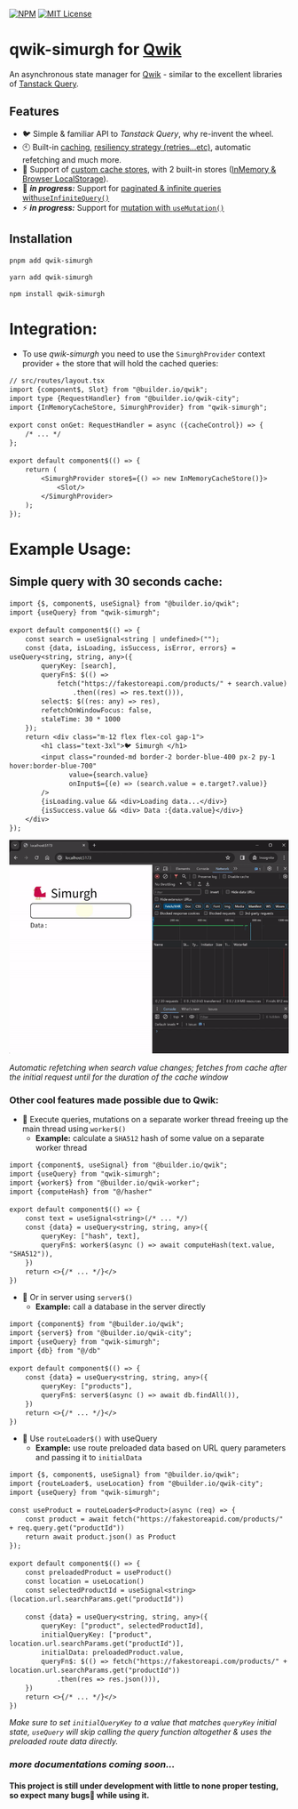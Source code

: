 [![NPM](https://img.shields.io/npm/v/qwik-simurgh?color=blue)](https://www.npmjs.com/package/qwik-simurgh)
[![MIT License](https://img.shields.io/github/license/rainxh11/simurgh.svg?color=cyan)](https://github.com/rainxh11/simurgh/blob/next/LICENSE)

# qwik-simurgh for [Qwik](https://qwik.builder.io/)

An asynchronous state manager for [Qwik](https://qwik.builder.io/) - similar to the excellent
libraries of [Tanstack Query](https://tanstack.com/query/latest).

## Features

- 🐦️ Simple & familiar API to *Tanstack Query*, why re-invent the wheel.
- 🕙 Built-in [caching](#caching), [resiliency strategy (retries...etc)](#failure-resiliency), automatic refetching and
  much more.
- ️🧩 Support of [custom cache stores](#custom-cache-store), with 2 built-in stores ([InMemory & Browser
  LocalStorage](#included-stores)).
- 📃 _**in progress:**_ Support for  [paginated & infinite queries with`useInfiniteQuery()`](#infinite-query)
- ⚡️ _**in progress:**_ Support for [mutation with `useMutation()`](#mutation)

## Installation

```shell
pnpm add qwik-simurgh
```

```shell
yarn add qwik-simurgh
```

```shell
npm install qwik-simurgh
```

# Integration:

- To use *qwik-simurgh* you need to use the `SimurghProvider` context provider + the store that will hold the cached
  queries:

```tsx
// src/routes/layout.tsx
import {component$, Slot} from "@builder.io/qwik";
import type {RequestHandler} from "@builder.io/qwik-city";
import {InMemoryCacheStore, SimurghProvider} from "qwik-simurgh";

export const onGet: RequestHandler = async ({cacheControl}) => {
    /* ... */
};

export default component$(() => {
    return (
        <SimurghProvider store$={() => new InMemoryCacheStore()}>
            <Slot/>
        </SimurghProvider>
    );
});
```

# Example Usage:

## Simple query with 30 seconds cache:

```tsx
import {$, component$, useSignal} from "@builder.io/qwik";
import {useQuery} from "qwik-simurgh";

export default component$(() => {
    const search = useSignal<string | undefined>("");
    const {data, isLoading, isSuccess, isError, errors} = useQuery<string, string, any>({
        queryKey: [search],
        queryFn$: $(() =>
            fetch("https://fakestoreapi.com/products/" + search.value)
                .then((res) => res.text())),
        select$: $((res: any) => res),
        refetchOnWindowFocus: false,
        staleTime: 30 * 1000
    });
    return <div class="m-12 flex flex-col gap-1">
        <h1 class="text-3xl">🐦 Simurgh </h1>
        <input class="rounded-md border-2 border-blue-400 px-2 py-1 hover:border-blue-700"
               value={search.value}
               onInput$={(e) => (search.value = e.target?.value)}
        />
        {isLoading.value && <div>Loading data...</div>}
        {isSuccess.value && <div> Data :{data.value}</div>}
    </div>
});
```

![Example](https://raw.githubusercontent.com/rainxh11/simurgh/main/assets/usequery-demo-1.gif)

*Automatic refetching when search value changes; fetches from cache after the initial request until for the duration of
the cache window*

### Other cool features made possible due to Qwik:

- 🚥 Execute queries, mutations on a separate worker thread freeing up the main thread using `worker$()`
    - **Example:** calculate a `SHA512` hash of some value on a separate worker thread

```tsx
import {component$, useSignal} from "@builder.io/qwik";
import {useQuery} from "qwik-simurgh";
import {worker$} from "@builder.io/qwik-worker";
import {computeHash} from "@/hasher"

export default component$(() => {
    const text = useSignal<string>(/* ... */)
    const {data} = useQuery<string, string, any>({
        queryKey: ["hash", text],
        queryFn$: worker$(async () => await computeHash(text.value, "SHA512")),
    })
    return <>{/* ... */}</>
})
```

- 🚥 Or in server using `server$()`
    - **Example:** call a database in the server directly

```tsx
import {component$} from "@builder.io/qwik";
import {server$} from "@builder.io/qwik-city";
import {useQuery} from "qwik-simurgh";
import {db} from "@/db"

export default component$(() => {
    const {data} = useQuery<string, string, any>({
        queryKey: ["products"],
        queryFn$: server$(async () => await db.findAll()),
    })
    return <>{/* ... */}</>
})
```

- 🚥 Use `routeLoader$()` with useQuery
    - **Example:** use route preloaded data based on URL query parameters and passing it to `initialData`

```tsx
import {$, component$, useSignal} from "@builder.io/qwik";
import {routeLoader$, useLocation} from "@builder.io/qwik-city";
import {useQuery} from "qwik-simurgh";

const useProduct = routeLoader$<Product>(async (req) => {
    const product = await fetch("https://fakestoreapid.com/products/" + req.query.get("productId"))
    return await product.json() as Product
});

export default component$(() => {
    const preloadedProduct = useProduct()
    const location = useLocation()
    const selectedProductId = useSignal<string>(location.url.searchParams.get("productId"))

    const {data} = useQuery<string, string, any>({
        queryKey: ["product", selectedProductId],
        initialQueryKey: ["product", location.url.searchParams.get("productId")],
        initialData: preloadedProduct.value,
        queryFn$: $(() => fetch("https://fakestoreapi.com/products/" + location.url.searchParams.get("productId"))
            .then(res => res.json())),
    })
    return <>{/* ... */}</>
})
```

*Make sure to set `initialQueryKey` to a value that matches `queryKey` initial
state, `useQuery` will skip calling the query function altogether & uses the preloaded route data directly.*

### *more documentations coming soon...*

#### This project is still under development with little to none proper testing, so expect many bugs🐞 while using it. 
